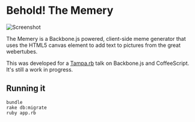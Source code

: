 Behold! The Memery
==================

![Screenshot](http://f.cl.ly/items/0g3316163f2f1v32062h/Screen%20Shot%202011-08-18%20at%2010.52.54%20PM.png)

The Memery is a Backbone.js powered, client-side meme generator that uses the HTML5 canvas element to add text to pictures from the great webertubes.

This was developed for a [Tampa.rb](http://www.meetup.com/tampa-rb/) talk on Backbone.js and CoffeeScript. It's still a work in progress.

Running it
----------

    bundle
    rake db:migrate
    ruby app.rb